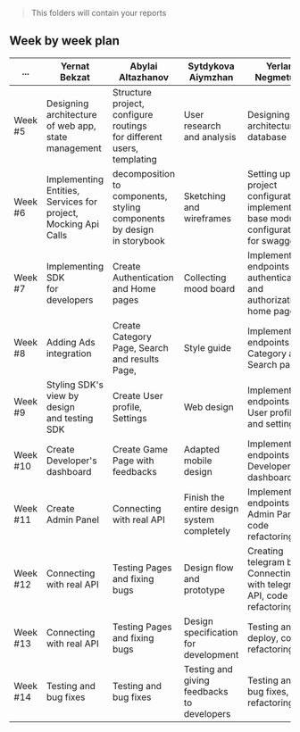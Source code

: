 > This folders will contain your reports

## Week by week plan

| ...      | Yernat Bekzat                                                            | Abylai Altazhanov                                                                     | Sytdykova Aiymzhan                         | Yerlan Negmetulla                                                                           | Zhanbolat |
| -------- | ------------------------------------------------------------------------ | ------------------------------------------------------------------------------------- | ------------------------------------------ | ------------------------------------------------------------------------------------------- | ------------- |
| Week #5  | Designing architecture<br /> of web app,<br />state management           | Structure project,<br />configure routings<br />for different <br />users, templating | User research and analysis                 | Designing architecture, database                                                            | Designing architecture, database |
| Week #6  | Implementing Entities,<br />Services for project,<br />Mocking Api Calls | decomposition to components,<br />styling components by design <br />in storybook     | Sketching and wireframes                   | Setting up the project configuration, implementation base module, configuration for swagger | Setting up the project configuration, implementation base module, configuration for swagger |
| Week #7  | Implementing SDK<br />for developers                                     | Create Authentication<br />and Home pages                                             | Collecting mood board                      | Implement endpoints for authentication and authorization, home page                         | Implement endpoints for authentication and authorization, home page  |
| Week #8  | Adding Ads integration                                                   | Create Category Page, Search<br /> and results Page,                                  | Style guide                                | Implement endpoints for Category and Search pages                                           | Implement endpoints for Category and Search pages |
| Week #9  | Styling SDK's view by design<br />and testing SDK                        | Create User profile, Settings                                                         | Web design                                 | Implement endpoints for User profile and settings                                           | Implement endpoints for User profile and settings |
| Week #10 | Create Developer's dashboard                                             | Create Game Page with feedbacks                                                       | Adapted mobile design                      | Implement endpoints for Developer's dashboard                                               | Implement endpoints for Game page with feedbacks |
| Week #11 | Create Admin Panel                                                       | Connecting with real API                                                              | Finish the entire design system completely | Implement endpoints for Admin Panel, code refactoring                                                         | Implement endpoints for admin panel, code refactoring|
| Week #12 | Connecting with real API                                                 | Testing Pages and fixing bugs                                                         | Design flow and prototype                  | Creating telegram bot. Connecting with telegram API, code refactoring                                         | Creating telegram bot. Connecting with telegram API, code refactoring |
| Week #13 | Connecting with real API                                                 | Testing Pages and fixing bugs                                                         | Design specification for development       | Testing and deploy, code refactoring                                                                          | Testing and deploy, code refactoring |
| Week #14 | Testing and bug fixes                                                    | Testing and bug fixes                                                                | Testing and giving feedbacks to developers | Testing and bug fixes, code refactoring                                                                       | Testing and bug fixes, code refactoring |
